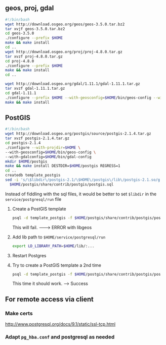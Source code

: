 ## geos, proj, gdal

```bash
#!/bin/bash
wget http://download.osgeo.org/geos/geos-3.5.0.tar.bz2
tar xvjf geos-3.5.0.tar.bz2
cd geos-3.5.0
./configure --prefix $HOME
make && make install
cd ..
wget http://download.osgeo.org/proj/proj-4.8.0.tar.gz
tar xvzf proj-4.8.0.tar.gz
cd proj-4.8.0
./configure --prefix $HOME
make && make install
cd ..

wget http://download.osgeo.org/gdal/1.11.1/gdal-1.11.1.tar.gz
tar xvzf gdal-1.11.1.tar.gz
cd gdal-1.11.1
./configure --prefix $HOME --with-geosconfig=$HOME/bin/geos-config --with-pg=/p$
make && make install

```

## PostGIS

```bash
#!/bin/bash
wget http://download.osgeo.org/postgis/source/postgis-2.1.4.tar.gz
tar xvzf postgis-2.1.4.tar.gz
cd postgis-2.1.4
./configure --with-projdir=$HOME \
--with-geosconfig=$HOME/bin/geos-config \
--with-gdalconfig=$HOME/bin/gdal-config
mkdir $HOME/postgis
make && make install DESTDIR=$HOME/postgis REGRESS=1
cd ..
createdb template_postgis
sed -i 's/\$libdir\/postgis-2.1/\$HOME\/postgis\/lib\/postgis-2.1.so/g' \
  $HOME/postgis/share/contrib/postgis/postgis.sql
```

Instead of fiddling with the sql files, it would be better to set `$libdir` in the `service/postgresql/run` file

1. Create a PostGIS template

    ```bash
    psql -d template_postgis -f $HOME/postgis/share/contrib/postgis/postgis.sql
    ```

    This will fail. ---> ERROR with libgeos

2. Add lib path to `$HOME/service/postgresql/run`

    ```bash
    export LD_LIBRARY_PATH=$HOME/lib/:...
    ```

3. Restart Postgres

4. Try to create a PostGIS template a 2nd time

    ```bash
    psql -d template_postgis -f $HOME/postgis/share/contrib/postgis/postgis.sql
    ```

    This time it should work. --> Success


## For remote access via client

### Make certs

http://www.postgresql.org/docs/9.1/static/ssl-tcp.html

### Adapt `pg_hba.conf` and postgresql as needed

